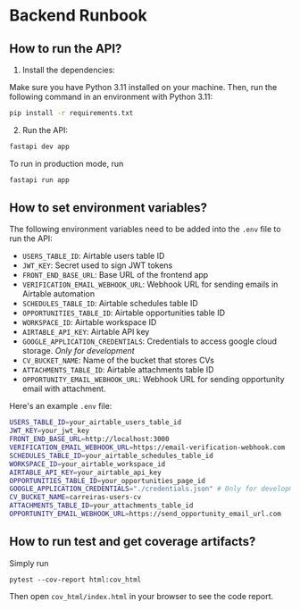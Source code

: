 # Backend Runbook

## How to run the API?

1. Install the dependencies:

Make sure you have Python 3.11 installed on your machine. Then, run the following command in an environment with Python 3.11:

```sh
pip install -r requirements.txt
```

2. Run the API:

```sh
fastapi dev app
```

To run in production mode, run

```sh
fastapi run app
```

## How to set environment variables?

The following environment variables need to be added into the `.env` file to run the API:

- `USERS_TABLE_ID`: Airtable users table ID
- `JWT_KEY`: Secret used to sign JWT tokens
- `FRONT_END_BASE_URL`: Base URL of the frontend app
- `VERIFICATION_EMAIL_WEBHOOK_URL`: Webhook URL for sending emails in Airtable automation
- `SCHEDULES_TABLE_ID`: Airtable schedules table ID
- `OPPORTUNITIES_TABLE_ID`: Airtable opportunities table ID
- `WORKSPACE_ID`: Airtable workspace ID
- `AIRTABLE_API_KEY`: Airtable API key
- `GOOGLE_APPLICATION_CREDENTIALS`: Credentials to access google cloud storage. *Only for development*
- `CV_BUCKET_NAME`: Name of the bucket that stores CVs
- `ATTACHMENTS_TABLE_ID`: Airtable attachments table ID
- `OPPORTUNITY_EMAIL_WEBHOOK_URL`: Webhook URL for sending opportunity email with attachment.

Here's an example `.env` file:

```sh
USERS_TABLE_ID=your_airtable_users_table_id
JWT_KEY=your_jwt_key
FRONT_END_BASE_URL=http://localhost:3000
VERIFICATION_EMAIL_WEBHOOK_URL=https://email-verification-webhook.com
SCHEDULES_TABLE_ID=your_airtable_schedules_table_id
WORKSPACE_ID=your_airtable_workspace_id
AIRTABLE_API_KEY=your_airtable_api_key
OPPORTUNITIES_TABLE_ID=your_opportunities_page_id
GOOGLE_APPLICATION_CREDENTIALS="./credentials.json" # Only for development
CV_BUCKET_NAME=carreiras-users-cv
ATTACHMENTS_TABLE_ID=your_attachments_table_id
OPPORTUNITY_EMAIL_WEBHOOK_URL=https://send_opportunity_email_url.com
```

## How to run test and get coverage artifacts?

Simply run

```
pytest --cov-report html:cov_html
```

Then open `cov_html/index.html` in your browser to see the code report.
